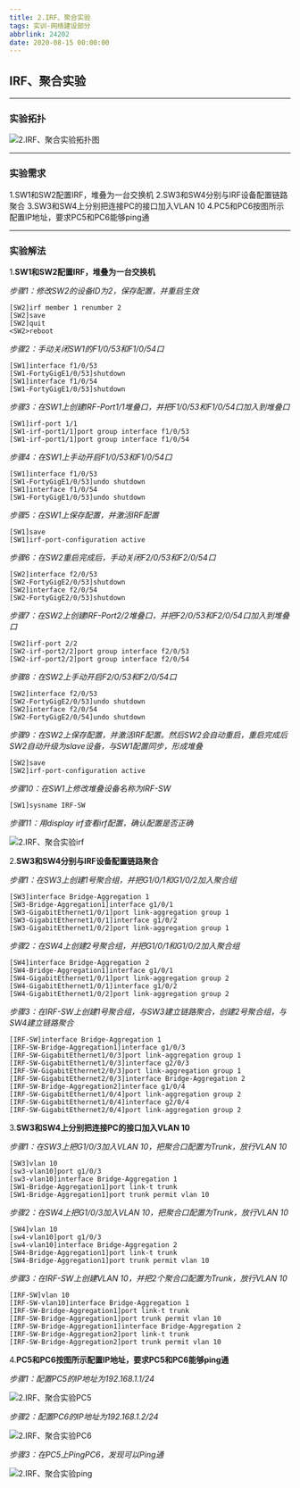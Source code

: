 ```yaml
---
title: 2.IRF、聚合实验
tags: 实训-网络建设部分
abbrlink: 24202
date: 2020-08-15 00:00:00
---
```


## IRF、聚合实验
---
### 实验拓扑
![2.IRF、聚合实验拓扑图](https://frankcao3-picgo.oss-cn-shenzhen.aliyuncs.com/img/2.IRF%E3%80%81%E8%81%9A%E5%90%88%E5%AE%9E%E9%AA%8C%E6%8B%93%E6%89%91%E5%9B%BE.PNG)

---
### 实验需求
1.SW1和SW2配置IRF，堆叠为一台交换机
2.SW3和SW4分别与IRF设备配置链路聚合
3.SW3和SW4上分别把连接PC的接口加入VLAN 10
4.PC5和PC6按图所示配置IP地址，要求PC5和PC6能够ping通

---
### 实验解法
1.**SW1和SW2配置IRF，堆叠为一台交换机**

*步骤1：修改SW2的设备ID为2，保存配置，并重启生效*
```
[SW2]irf member 1 renumber 2
[SW2]save
[SW2]quit
<SW2>reboot
```
 *步骤2：手动关闭SW1的F1/0/53和F1/0/54口*
```
[SW1]interface f1/0/53
[SW1-FortyGigE1/0/53]shutdown
[SW1]interface f1/0/54
[SW1-FortyGigE1/0/53]shutdown
```
 *步骤3：在SW1上创建IRF-Port1/1堆叠口，并把F1/0/53和F1/0/54口加入到堆叠口*
```
[SW1]irf-port 1/1
[SW1-irf-port1/1]port group interface f1/0/53
[SW1-irf-port1/1]port group interface f1/0/54
```
 *步骤4：在SW1上手动开启F1/0/53和F1/0/54口*
```
[SW1]interface f1/0/53
[SW1-FortyGigE1/0/53]undo shutdown
[SW1]interface f1/0/54
[SW1-FortyGigE1/0/53]undo shutdown
```
*步骤5：在SW1上保存配置，并激活IRF配置*
```
[SW1]save
[SW1]irf-port-configuration active
```
*步骤6：在SW2重启完成后，手动关闭F2/0/53和F2/0/54口*
```
[SW2]interface f2/0/53
[SW2-FortyGigE2/0/53]shutdown
[SW2]interface f2/0/54
[SW2-FortyGigE2/0/53]shutdown
```
*步骤7：在SW2上创建IRF-Port2/2堆叠口，并把F2/0/53和F2/0/54口加入到堆叠口*
```
[SW2]irf-port 2/2
[SW2-irf-port2/2]port group interface f2/0/53
[SW2-irf-port2/2]port group interface f2/0/54
```
*步骤8：在SW2上手动开启F2/0/53和F2/0/54口*
```
[SW2]interface f2/0/53
[SW2-FortyGigE2/0/53]undo shutdown
[SW2]interface f2/0/54
[SW2-FortyGigE2/0/54]undo shutdown
```
*步骤9：在SW2上保存配置，并激活IRF配置。然后SW2会自动重启，重启完成后SW2自动升级为slave设备，与SW1配置同步，形成堆叠*
```
[SW2]save
[SW2]irf-port-configuration active
```
*步骤10：在SW1上修改堆叠设备名称为IRF-SW*
```
[SW1]sysname IRF-SW
```
*步骤11：用display irf查看irf配置，确认配置是否正确*

![2.IRF、聚合实验irf](https://frankcao3-picgo.oss-cn-shenzhen.aliyuncs.com/img/2.IRF%E3%80%81%E8%81%9A%E5%90%88%E5%AE%9E%E9%AA%8Cirf.PNG)

2.**SW3和SW4分别与IRF设备配置链路聚合**

*步骤1：在SW3上创建1号聚合组，并把G1/0/1和G1/0/2加入聚合组*
```
[SW3]interface Bridge-Aggregation 1
[SW3-Bridge-Aggregation1]interface g1/0/1
[SW3-GigabitEthernet1/0/1]port link-aggregation group 1
[SW3-GigabitEthernet1/0/1]interface g1/0/2
[SW3-GigabitEthernet1/0/2]port link-aggregation group 1
```
*步骤2：在SW4上创建2号聚合组，并把G1/0/1和G1/0/2加入聚合组*
```
[SW4]interface Bridge-Aggregation 2
[SW4-Bridge-Aggregation1]interface g1/0/1
[SW4-GigabitEthernet1/0/1]port link-aggregation group 2
[SW4-GigabitEthernet1/0/1]interface g1/0/2
[SW4-GigabitEthernet1/0/2]port link-aggregation group 2
```
*步骤3：在IRF-SW上创建1号聚合组，与SW3建立链路聚合，创建2号聚合组，与SW4建立链路聚合*
```
[IRF-SW]interface Bridge-Aggregation 1
[IRF-SW-Bridge-Aggregation1]interface g1/0/3
[IRF-SW-GigabitEthernet1/0/3]port link-aggregation group 1
[IRF-SW-GigabitEthernet1/0/3]interface g2/0/3
[IRF-SW-GigabitEthernet2/0/3]port link-aggregation group 1
[IRF-SW-GigabitEthernet2/0/3]interface Bridge-Aggregation 2
[IRF-SW-Bridge-Aggregation2]interface g1/0/4
[IRF-SW-GigabitEthernet1/0/4]port link-aggregation group 2
[IRF-SW-GigabitEthernet1/0/4]interface g2/0/4
[IRF-SW-GigabitEthernet2/0/4]port link-aggregation group 2
```
3.**SW3和SW4上分别把连接PC的接口加入VLAN 10**

*步骤1：在SW3上把G1/0/3加入VLAN 10，把聚合口配置为Trunk，放行VLAN 10*
```
[SW3]vlan 10
[sw3-vlan10]port g1/0/3
[sw3-vlan10]interface Bridge-Aggregation 1
[SW1-Bridge-Aggregation1]port link-t trunk
[SW1-Bridge-Aggregation1]port trunk permit vlan 10
```
*步骤2：在SW4上把G1/0/3加入VLAN 10，把聚合口配置为Trunk，放行VLAN 10*
```
[SW4]vlan 10
[sw4-vlan10]port g1/0/3
[sw4-vlan10]interface Bridge-Aggregation 2
[SW4-Bridge-Aggregation1]port link-t trunk
[SW4-Bridge-Aggregation1]port trunk permit vlan 10
```
*步骤3：在IRF-SW上创建VLAN 10，并把2个聚合口配置为Trunk，放行VLAN 10*
```
[IRF-SW]vlan 10
[IRF-SW-vlan10]interface Bridge-Aggregation 1
[IRF-SW-Bridge-Aggregation1]port link-t trunk
[IRF-SW-Bridge-Aggregation1]port trunk permit vlan 10
[IRF-SW-Bridge-Aggregation1]interface Bridge-Aggregation 2
[IRF-SW-Bridge-Aggregation2]port link-t trunk
[IRF-SW-Bridge-Aggregation2]port trunk permit vlan 10
```
4.**PC5和PC6按图所示配置IP地址，要求PC5和PC6能够ping通**

*步骤1：配置PC5的IP地址为192.168.1.1/24*

![2.IRF、聚合实验PC5](https://frankcao3-picgo.oss-cn-shenzhen.aliyuncs.com/img/2.IRF%E3%80%81%E8%81%9A%E5%90%88%E5%AE%9E%E9%AA%8CPC5.PNG)

*步骤2：配置PC6的IP地址为192.168.1.2/24*

![2.IRF、聚合实验PC6](https://frankcao3-picgo.oss-cn-shenzhen.aliyuncs.com/img/2.IRF%E3%80%81%E8%81%9A%E5%90%88%E5%AE%9E%E9%AA%8CPC6.PNG)

*步骤3：在PC5上PingPC6，发现可以Ping通*

![2.IRF、聚合实验ping](https://frankcao3-picgo.oss-cn-shenzhen.aliyuncs.com/img/2.IRF%E3%80%81%E8%81%9A%E5%90%88%E5%AE%9E%E9%AA%8Cping.PNG)